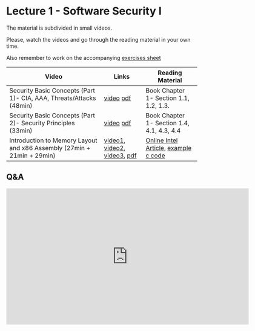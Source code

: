 # Lecture 1 - Software Security I

The material is subdivided in small videos.

Please, watch the videos and go through the reading material in your own time.

Also remember to work on the accompanying [exercises sheet](../exercises/EXERCISES1.html)

| Video                   | Links                     |        Reading Material                                                                                                                                                                                      |
|-------------------------|---------------------------|----------------------------------------------------------------------------------------------------------------------------------------------------------------------------------------------|
| Security Basic Concepts (Part 1)- CIA, AAA, Threats/Attacks (48min) | [video](https://web.microsoftstream.com/video/897a6c0c-c5f7-4bc3-abf4-0f15c128fe7e) [pdf](../slides/W1/W1-L1-IntroSec-P1.pdf) | Book Chapter 1- Section 1.1, 1.2, 1.3. |
| Security Basic Concepts (Part 2)- Security Principles (33min) | [video](https://web.microsoftstream.com/video/eb35cc31-7135-4a71-8e4d-3f69a9f7eb3b) [pdf](../slides/W1/W1-L1-IntroSec-P2.pdf) | Book Chapter 1- Section 1.4, 4.1, 4.3, 4.4|
| Introduction to Memory Layout and x86 Assembly (27min + 21min + 29min) | [video1](https://web.microsoftstream.com/video/12faf0fb-cabd-4edc-8318-ad8cb442816a), [video2](https://web.microsoftstream.com/video/ae1ae69f-5e29-4df8-9b2a-0f0c8fc472e8), [video3](https://web.microsoftstream.com/video/d59d73a5-e175-449a-b307-0d622db6c677), [pdf](../slides/W1/W1-L2-IntroMem-assembly.pdf) | [Online Intel Article](https://software.intel.com/content/www/us/en/develop/articles/introduction-to-x64-assembly.html), [example c code](../code/simple_prog.c)|

## Q&A

<iframe width="640" height="360" src="https://web.microsoftstream.com/embed/video/ea3031c5-de46-4fea-a6bd-055e336daab9?autoplay=false&amp;showinfo=true" allowfullscreen style="border:none;"></iframe>
